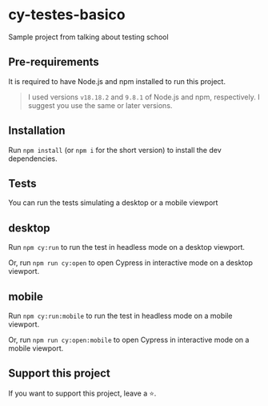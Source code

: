 # cy-testes-basico

Sample project from talking about testing school

## Pre-requirements

It is required to have Node.js and npm installed to run this project.

> I used versions `v18.18.2` and `9.8.1` of Node.js and npm, respectively. I suggest you use the same or later versions.

## Installation

Run `npm install` (or `npm i` for the short version) to install the dev dependencies.

## Tests
You can run the tests simulating a desktop or a mobile viewport

## desktop

Run `npm cy:run`  to run the test in headless mode on a desktop viewport.

Or, run `npm run cy:open` to open Cypress in interactive mode on a desktop viewport.

## mobile
Run `npm cy:run:mobile`  to run the test in headless mode on a mobile viewport.

Or, run `npm run cy:open:mobile` to open Cypress in interactive mode on a mobile viewport.

## Support this project

If you want to support this project, leave a ⭐.



